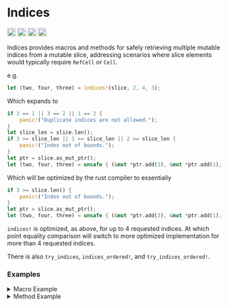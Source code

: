 # Indices

[<img alt="github" src="https://img.shields.io/badge/github-mcmah309/indices-8da0cb?style=for-the-badge&labelColor=555555&logo=github" height="20">](https://github.com/mcmah309/indices)
[<img alt="crates.io" src="https://img.shields.io/crates/v/indices.svg?style=for-the-badge&color=fc8d62&logo=rust" height="20">](https://crates.io/crates/indices)
[<img alt="docs.rs" src="https://img.shields.io/badge/docs.rs-indices-66c2a5?style=for-the-badge&labelColor=555555&logo=docs.rs" height="20">](https://docs.rs/indices)
[<img alt="build status" src="https://img.shields.io/github/actions/workflow/status/mcmah309/indices/rust.yml?branch=master&style=for-the-badge" height="20">](https://github.com/mcmah309/indices/actions?query=branch%3Amaster)

Indices provides macros and methods for safely retrieving multiple mutable indices from a mutable slice,
addressing scenarios where slice elements would typically require `RefCell` or `Cell`.

e.g.
```rust
let (two, four, three) = indices!(slice, 2, 4, 3);
```
Which expands to
```rust
if 3 == 1 || 3 == 2 || 1 == 2 {
    panic!("Duplicate indices are not allowed.");
}
let slice_len = slice.len();
if 3 >= slice_len || 1 >= slice_len || 2 >= slice_len {
    panic!("Index out of bounds.");
}
let ptr = slice.as_mut_ptr();
let (two, four, three) = unsafe { (&mut *ptr.add(3), &mut *ptr.add(1), &mut *ptr.add(2)) }
```
Which will be optimized by the rust compiler to essentially
```rust
if 3 >= slice.len() {
    panic!("Index out of bounds.");
}
let ptr = slice.as_mut_ptr();
let (two, four, three) = unsafe { (&mut *ptr.add(3), &mut *ptr.add(1), &mut *ptr.add(2)) }
```
`indices!` is optimized, as above, for up to 4 requested indices. At which point equality comparison
will switch to more optimized implementation for more than 4 requested indices.

There is also `try_indices`, `indices_ordered!`, and `try_indices_ordered!`.

### Examples
<details>

<summary>Macro Example</summary>

All macros are zero allocation and allow retrieving a variable number of indices at runtime. Prefer macros when the number
of indices are known at compile time. e.g.
```rust
fn main() {
    struct Person {
        first: String,
        last: String,
    }
    let mut data = [
        Person { first: "John".to_string(), last: "Doe".to_string() },
        Person { first: "Jane".to_string(), last: "Smith".to_string() },
        Person { first: "Alice".to_string(), last: "Johnson".to_string() },
        Person { first: "Bob".to_string(), last: "Brown".to_string() },
        Person { first: "Charlie".to_string(), last: "White".to_string() },
    ];
    fn modify(data_slice: &mut [Person], index: usize){
        let (four, func_provided, three) = indices!(data_slice, 4, index, 3);
        four.last = "Black".to_string();
        func_provided.first = "Jack".to_string();
        three.last = "Jones".to_string();
    }
    let slice = data.as_mut_slice();
    modify(slice, 1);
    assert_eq!(data[4].last, "Black");
    assert_eq!(data[1].first, "Jack");
    assert_eq!(data[3].last, "Jones");
}
```

</details>

<details>

<summary>Method Example</summary>

Methods allow for more dynamic runtime retrieval when the number of indices is unknown at compile time. e.g.
```rust
fn main() {
    struct Node {
        index: usize,
        visited: usize,
        edges: Vec<usize>,
        message: String,
    }

    let mut graph = vec![
        Node {
            index: 0,
            visited: usize::MAX,
            edges: vec![1, 2],
            message: String::new(),
        },
        Node {
            index: 1,
            visited: usize::MAX,
            edges: vec![0, 2],
            message: String::new(),
        },
        Node {
            index: 2,
            visited: usize::MAX,
            edges: vec![3],
            message: String::new(),
        },
        Node {
            index: 4,
            visited: usize::MAX,
            edges: vec![1],
            message: String::new(),
        },
    ];

    fn traverse_graph(graph: &mut [Node], current: usize, start: usize) -> bool {
        if current == start {
            return true;
        }
        let edges = graph[current].edges.clone();
        let [mut current_node, mut edge_nodes] = indices_slices(graph, [&[current], &edges]);
        for edge_node in edge_nodes.iter_mut() {
            current_node[0].visited = current;
            edge_node.message.push_str(&format!(
                "This is Node `{}` Came from Node `{}`.",
                edge_node.index, current_node[0].visited
            ));
        }
        for edge in edges {
            if traverse_graph(graph, edge, start) {
                return true;
            }
        }
        return false;
    }
    traverse_graph(&mut *graph, 2, 0);
    let answers = [
        "This is Node `0` Came from Node `1`.",
        "This is Node `1` Came from Node `3`.",
        "This is Node `2` Came from Node `1`.",
        "This is Node `4` Came from Node `2`.",
    ];
    for (index, node) in graph.iter().enumerate() {
        assert_eq!(&node.message, answers[index]);
    }
}
```

</details>
